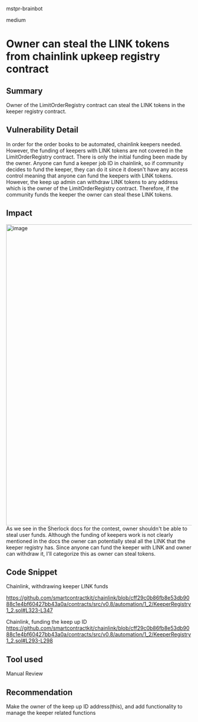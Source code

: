 mstpr-brainbot

medium

# Owner can steal the LINK tokens from chainlink upkeep registry contract

## Summary
Owner of the LimitOrderRegistry contract can steal the LINK tokens in the keeper registry contract.
## Vulnerability Detail
In order for the order books to be automated, chainlink keepers needed. However, the funding of keepers with LINK tokens are not covered in the LimitOrderRegistry contract. There is only the initial funding been made by the owner. Anyone can fund a keeper job ID in chainlink, so if community decides to fund the keeper, they can do it since it doesn't have any access control meaning that anyone can fund the keepers with LINK tokens. However, the keep up admin can withdraw LINK tokens to any address which is the owner of the LimitOrderRegistry contract. Therefore, if the community funds the keeper the owner can steal these LINK tokens.
## Impact
<img width="814" alt="image" src="https://github.com/sherlock-audit/2023-06-gfx-mstpr/assets/120012681/325c98fd-47c6-4bcb-88f1-f5c700f5a07a">
As we see in the Sherlock docs for the contest, owner shouldn't be able to steal user funds. Although the funding of keepers work is not clearly mentioned in the docs the owner can potentially steal all the LINK that the keeper registry has. Since anyone can fund the keeper with LINK and owner can withdraw it, I'll categorize this as owner can steal tokens. 

## Code Snippet
Chainlink, withdrawing keeper LINK funds

https://github.com/smartcontractkit/chainlink/blob/cff29c0b86fb8e53db9088c1e4bf60427bb43a0a/contracts/src/v0.8/automation/1_2/KeeperRegistry1_2.sol#L323-L347

Chainlink, funding the keep up ID
https://github.com/smartcontractkit/chainlink/blob/cff29c0b86fb8e53db9088c1e4bf60427bb43a0a/contracts/src/v0.8/automation/1_2/KeeperRegistry1_2.sol#L293-L298

## Tool used

Manual Review

## Recommendation
Make the owner of the keep up ID address(this), and add functionality to manage the keeper related functions